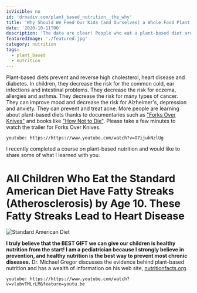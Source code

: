 ```yaml
---
isVisible: no
id: 'drnadiv.com/plant_based_nutrition__the_why'
title: 'Why Should We Feed Our Kids (and Ourselves) a Whole Food Plant Based Diet?'
date: '2020-10-11T00'
description: 'The data are clear! People who eat a plant-based diet are healthier. Children who eat the "Standard American Diet" have cholesterol fatty streaks in their blood vessels by age 10. The absolutely MOST important gift you can give your child is healthy nutrition!'
featuredImage: './featured.jpg'
category: nutrition
tags:
  - plant_based
  - nutrition
---
```


Plant-based diets prevent and reverse high cholesterol, heart disease and diabetes. In children, they decrease the risk for the common cold, ear infections and intestinal problems.  They decrease the risk for eczema, allergies and asthma. They decrease the risk for many types of cancer. They can improve mood and decrease the risk for Alzheimer's, depression and anxiety. They can prevent and treat acne. More people are learning about plant-based diets thanks to documentaries such as ["Forks Over Knives"](https://www.forksoverknives.com/) and books like ["How Not to Die"](https://nutritionfacts.org/book/how-not-to-die/). Please take a few minutes to watch the trailer for Forks Over Knives. 

`youtube: https://https://www.youtube.com/watch?v=O7ijukNzlUg`

I recently completed a course on plant-based nutrition and would like to share some of what I learned with you. 

# All Children Who Eat the Standard American Diet Have Fatty Streaks (Atherosclerosis) by Age 10. These Fatty Streaks Lead to Heart Disease

![Standard American Diet](https://images.unsplash.com/photo-1594078186749-7500028c07da?ixlib=rb-1.2.1&ixid=eyJhcHBfaWQiOjEyMDd9&auto=format&fit=crop&w=1350&q=80)

**I truly believe that the BEST GIFT we can give our children is healthy nutrition from the start! I am a pediatrician because I strongly believe in prevention, and healthy nutrition is the best way to prevent most chronic diseases.** 
Dr. Michael Gregor discusses the evidence behind plant-based nutrition and has a wealth of information on his web site, [nutritionfacts.org](nutritionfacts.org).  

`youtube: https://https://www.youtube.com/watch?v=vlubvTMLrLM&feature=youtu.be`
